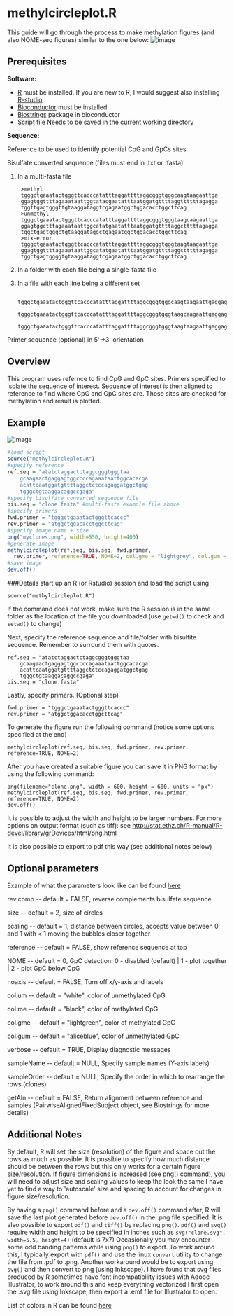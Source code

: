 methylcircleplot.R
==================

This guide will go through the process to make methylation figures (and also NOME-seq figures) similar to the one below:
![image](http://codingenes.files.wordpress.com/2012/10/fig-title.png)

Prerequisites
-------------
**Software:**
* [R](http://www.r-project.org/) must be installed. 
  If you are new to R, I would suggest also installing [R-studio](http://www.rstudio.com/)
* [Bioconductor](http://bioconductor.org/install/) must be installed
* [Biostrings](http://bioconductor.org/packages/release/bioc/html/Biostrings.html) package in bioconductor
* [Script file](https://raw.github.com/ying-w/bioinformatics-figures/master/methylcircleplot/methylcircleplot.R) Needs to be saved in the current working directory

**Sequence:**

Reference to be used to identify potential CpG and GpCs sites

Bisulfate converted sequence (files must end in .txt or .fasta)

1. In a multi-fasta file  
	
        >methyl
        tgggctgaaatactgggttcacccatatttaggattttaggcgggtgggcaagtaagaattga
        ggagtggttttagaaataattggtatacgaatatttaatggatgttttaggttttttagagga
        tggttgagtgggttgtaaggataggtcgagaatggctggacacctggcttcag
        >unmethyl
        tgggctgaaatactgggttcacccatatttaggattttaggcgggtgggtaagcaagaattga
        ggagtggctttagaaataattggcatatgaatatttaatggatgttttaggctttttagagga
        tggctgagtgggctgtaaggataggctgagaatggctggacacctggcttcag
        >mix-error
        tgggctgaaatactgggttcacccatatttaggattttaggcgggtgggtaagtaagaattga
        ggagtggttttagaaataattggcatatgaatatttaatggatgttttaggctttttagagga
        tggctgagtggggtgtaaggataggtcgagaatggctggacacctggcttcag

2. In a folder with each file being a single-fasta file
3. In a file with each line being a different set

        tgggctgaaatactgggttcacccatatttaggattttaggcgggtgggcaagtaagaattgaggagtggttttagaaataattggtatacgaatatttaatggatgttttaggttttttagaggatggttgagtgggttgtaaggataggtcgagaatggctggacacctggcttcag
        tgggctgaaatactgggttcacccatatttaggattttaggcgggtgggtaagcaagaattgaggagtggctttagaaataattggcatatgaatatttaatggatgttttaggctttttagaggatggctgagtgggctgtaaggataggctgagaatggctggacacctggcttcag
        tgggctgaaatactgggttcacccatatttaggattttaggcgggtgggtaagtaagaattgaggagtggttttagaaataattggcatatgaatatttaatggatgttttaggctttttagaggatggctgagtggggtgtaaggataggtcgagaatggctggacacctggcttcag

Primer sequence (optional) in 5'->3' orientation

Overview
--------
This program uses refernce to find CpG and GpC sites. Primers specified to isolate the sequence of interest. 
Sequence of interest is then aligned to reference to find where CpG and GpC sites are. 
These sites are checked for methylation and result is plotted.

Example
-------
![image](http://codingenes.files.wordpress.com/2012/11/fig-example.png)
~~~~ R
#load script
source("methylcircleplot.R") 
#specify reference
ref.seq = "atatctaggactctaggcgggtgggtaa
	gcaagaactgaggagtggccccagaaataattggcacacga
	acattcaatggatgttttaggctctccagaggatggctgag
	tgggctgtaaggacaggccgaga"
#specify bisulfite converted sequence file
bis.seq = "clone.fasta" #multi-fasta example file above
#specify primers
fwd.primer = "tgggctgaaatactgggttcaccc"
rev.primer = "atggctggacacctggcttcag"
#specify image name + size
png("myclones.png", width=550, height=400)
#generate image
methylcircleplot(ref.seq, bis.seq, fwd.primer, 
  rev.primer, reference=TRUE, NOME=2, col.gme = "lightgrey", col.gum = "white")
#save image
dev.off()
~~~~

###Details
start up an R (or Rstudio) session and load the script using 

	source("methylcircleplot.R") 

If the command does not work, make sure the R session is in the same folder as the location of the file you downloaded (use `getwd()` to check and `setwd()` to change)

Next, specify the reference sequence and file/folder with bisulfite sequence. Remember to surround them with quotes.

~~~~
ref.seq = "atatctaggactctaggcgggtgggtaa
	gcaagaactgaggagtggccccagaaataattggcacacga
	acattcaatggatgttttaggctctccagaggatggctgag
	tgggctgtaaggacaggccgaga"
bis.seq = "clone.fasta"
~~~~
Lastly, specify primers. (Optional step)

	fwd.primer = "tgggctgaaatactgggttcaccc"
	rev.primer = "atggctggacacctggcttcag"

To generate the figure run the following command (notice some options specified at the end)

	methylcircleplot(ref.seq, bis.seq, fwd.primer, rev.primer, reference=TRUE, NOME=2)
	
After you have created a suitable figure you can save it in PNG format by using the following command:
	
	png(filename="clone.png", width = 600, height = 600, units = "px")
	methylcircleplot(ref.seq, bis.seq, fwd.primer, rev.primer, reference=TRUE, NOME=2)
	dev.off()
	
It is possible to adjust the width and height to be larger numbers.
For more options on output format (such as tiff): see http://stat.ethz.ch/R-manual/R-devel/library/grDevices/html/png.html

It is also possible to export to pdf this way (see additional notes below)

Optional parameters
-------------------
Example of what the parameters look like can be found [here](http://codingenes.wordpress.com/2012/08/23/script-methylation-figure-generation/#more-57)

rev.comp -- default = FALSE, reverse complements bisulfate sequence

size -- default = 2, size of circles

scaling -- default = 1, distance between circles, accepts value between 0 and 1 with < 1 moving the bubbles closer together

reference -- default = FALSE, show reference sequence at top

NOME -- default = 0, GpC detection: 0 - disabled (default) | 1 - plot together | 2 - plot GpC below CpG

noaxis -- default = FALSE, Turn off x/y-axis and labels

col.um -- default = "white", color of unmethylated CpG

col.me -- default = "black", color of methylated CpG

col.gme -- default = "lightgreen", color of methylated GpC

col.gum -- default = "aliceblue", color of unmethylated GpC

verbose -- default = TRUE, Display diagnostic messages

sampleName -- default = NULL, Specify sample names (Y-axis labels)

sampleOrder -- default = NULL, Specify the order in which to rearrange the rows (clones)

getAln -- default = FALSE, Return alignment between reference and samples (PairwiseAlignedFixedSubject object, see Biostrings for more details)

Additional Notes
----------------
By default, R will set the size (resolution) of the figure and space out the rows as much as possible. 
It is possible to specify how much distance should be between the rows but this only works for a certain figure size/resolution.
If figure dimensions is increased (see png() command), you will need to adjust size and scaling values to keep the look the same
I have yet to find a way to 'autoscale' size and spacing to account for changes in figure size/resolution.

By having a `png()` command before and a `dev.off()` command after, R will save the last plot generated before `dev.off()` in the .png file specified.
It is also possible to export `pdf()` and `tiff()` by replacing `png()`. `pdf()` and `svg()` require width and height to be specified in inches such as `svg("clone.svg", width=5.5, height=4)` (default is 7x7)
Occasionally you may encounter some odd banding patterns while using `png()` to export. 
To work around this, I typically export with `pdf()` and use the linux `convert` utility to change the file from .pdf to .png. 
Another workaround would be to export using `svg()` and then convert to png (using Inkscape). 
I have found that svg files produced by R sometimes have font incompatibility issues with Adobe Illustrator, to 
work around this and keep everything vectorized I first open the .svg file using Inkscape, then export a .emf file for Illustrator to open.

List of colors in R can be found [here](http://research.stowers-institute.org/efg/R/Color/Chart/)

